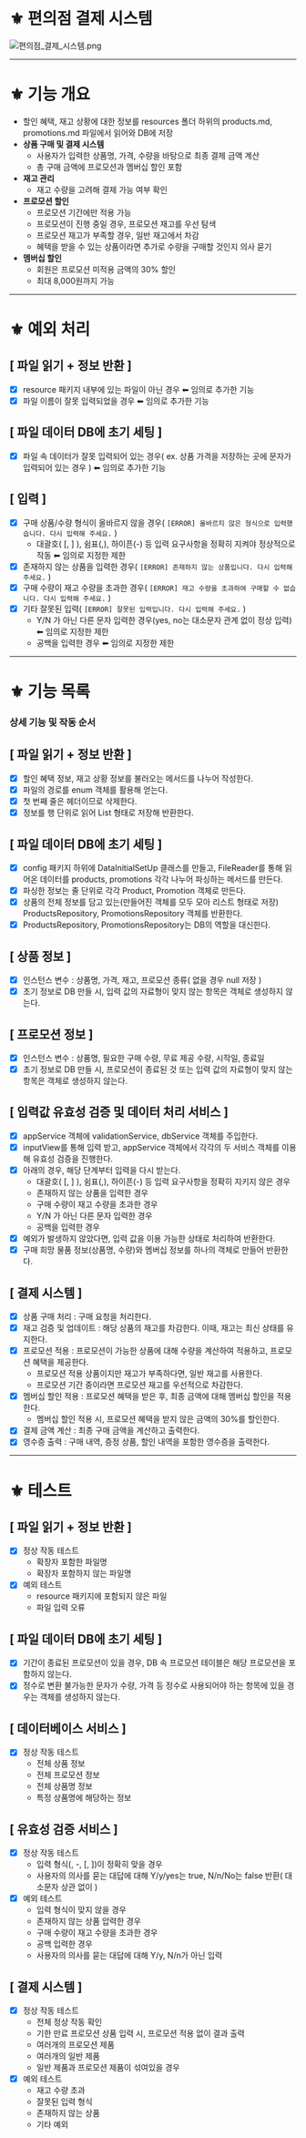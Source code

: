 # ⚜️ 편의점 결제 시스템

![편의점_결제_시스템.png](src/main/resources/image/flowChart.png)
<hr>

# ⚜️ 기능 개요 
- 할인 혜택, 재고 상황에 대한 정보를 resources 폴더 하위의 products.md, promotions.md 파일에서 읽어와 DB에 저장
- **상품 구매 및 결제 시스템**
  - 사용자가 입력한 상품명, 가격, 수량을 바탕으로 최종 결제 금액 계산
  - 총 구매 금액에 프로모션과 멤버십 할인 포함
- **재고 관리**
  - 재고 수량을 고려해 결제 가능 여부 확인
- **프로모션 할인**
  - 프로모션 기간에만 적용 가능
  - 프로모션이 진행 중일 경우, 프로모션 재고를 우선 탐색
  - 프로모션 재고가 부족할 경우, 일반 재고에서 차감
  - 혜택을 받을 수 있는 상품이라면 추가로 수량을 구매할 것인지 의사 묻기
- **멤버십 할인**
  - 회원은 프로모션 미적용 금액의 30% 할인
  - 최대 8,000원까지 가능
<hr>

# ⚜️ 예외 처리
## [ 파일 읽기 + 정보 반환 ]
- [x] resource 패키지 내부에 있는 파일이 아닌 경우 ⬅︎ 임의로 추가한 기능
- [x] 파일 이름이 잘못 입력되었을 경우 ⬅︎ 임의로 추가한 기능 

## [ 파일 데이터 DB에 초기 세팅 ]
- [x] 파일 속 데이터가 잘못 입력되어 있는 경우( ex. 상품 가격을 저장하는 곳에 문자가 입력되어 있는 경우 ) ⬅︎ 임의로 추가한 기능 

## [ 입력 ]
- [x] 구매 상품/수량 형식이 올바르지 않을 경우( `[ERROR] 올바르지 않은 형식으로 입력했습니다. 다시 입력해 주세요.` )
  - 대괄호( [, ] ), 쉼표(,), 하이픈(-) 등 입력 요구사항을 정확히 지켜야 정상적으로 작동 ⬅︎ 임의로 지정한 제한
- [x] 존재하지 않는 상품을 입력한 경우( `[ERROR] 존재하지 않는 상품입니다. 다시 입력해 주세요.` )
- [x] 구매 수량이 재고 수량을 초과한 경우( `[ERROR] 재고 수량을 초과하여 구매할 수 없습니다. 다시 입력해 주세요.` )
- [x] 기타 잘못된 입력( `[ERROR] 잘못된 입력입니다. 다시 입력해 주세요.` )
  - Y/N 가 아닌 다른 문자 입력한 경우(yes, no는 대소문자 관계 없이 정상 입력) ⬅︎ 임의로 지정한 제한
  - 공백을 입력한 경우 ⬅︎ 임의로 지정한 제한

<hr>

# ⚜️ 기능 목록
### 상세 기능 및 작동 순서
## [ 파일 읽기 + 정보 반환 ]
- [x] 할인 혜택 정보, 재고 상황 정보를 불러오는 메서드를 나누어 작성한다.
- [x] 파일의 경로를 enum 객체를 활용해 얻는다.
- [x] 첫 번째 줄은 헤더이므로 삭제한다.
- [x] 정보를 행 단위로 읽어 List<String> 형태로 저장해 반환한다.

## [ 파일 데이터 DB에 초기 세팅 ]
- [x] config 패키지 하위에 DataInitialSetUp 클래스를 만들고, FileReader를 통해 읽어온 데이터를 products, promotions 각각 나누어 파싱하는 메서드를 만든다.
- [x] 파싱한 정보는 줄 단위로 각각 Product, Promotion 객체로 만든다.
- [x] 상품의 전체 정보를 담고 있는(만들어진 객체를 모두 모아 리스트 형태로 저장) ProductsRepository, PromotionsRepository 객체를 반환한다.
- [x] ProductsRepository, PromotionsRepository는 DB의 역할을 대신한다. 

## [ 상품 정보 ]
- [x] 인스턴스 변수 : 상품명, 가격, 재고, 프로모션 종류( 없을 경우 null 저장 )
- [x] 초기 정보로 DB 만들 시, 입력 값의 자료형이 맞지 않는 항목은 객체로 생성하지 않는다.

## [ 프로모션 정보 ]
- [x] 인스턴스 변수 : 상품명, 필요한 구매 수량, 무료 제공 수량, 시작일, 종료일
- [x] 초기 정보로 DB 만들 시, 프로모션이 종료된 것 또는 입력 값의 자료형이 맞지 않는 항목은 객체로 생성하지 않는다.

## [ 입력값 유효성 검증 및 데이터 처리 서비스 ]
- [x] appService 객체에 validationService, dbService 객체를 주입한다.
- [x] inputView를 통해 입력 받고, appService 객체에서 각각의 두 서비스 객체를 이용해 유효성 검증을 진행한다.
- [x] 아래의 경우, 해당 단계부터 입력을 다시 받는다.
  - 대괄호( [, ] ), 쉼표(,), 하이픈(-) 등 입력 요구사항을 정확히 지키지 않은 경우
  - 존재하지 않는 상품을 입력한 경우
  - 구매 수량이 재고 수량을 초과한 경우
  - Y/N 가 아닌 다른 문자 입력한 경우
  - 공백을 입력한 경우
- [x] 예외가 발생하지 않았다면, 입력 값을 이용 가능한 상태로 처리하여 반환한다.
- [x] 구매 희망 물품 정보(상품명, 수량)와 멤버십 정보를 하나의 객체로 만들어 반환한다.

## [ 결제 시스템 ]
- [x] 상품 구매 처리 : 구매 요청을 처리한다.
- [x] 재고 검증 및 업데이트 : 해당 상품의 재고를 차감한다. 이때, 재고는 최신 상태를 유지한다.
- [x] 프로모션 적용 : 프로모션이 가능한 상품에 대해 수량을 계산하여 적용하고, 프로모션 혜택을 제공한다.
  - 프로모션 적용 상품이지만 재고가 부족하다면, 일반 재고를 사용한다.
  - 프로모션 기간 중이라면 프로모션 재고를 우선적으로 차감한다.
- [x] 멤버십 할인 적용 : 프로모션 혜택을 받은 후, 최종 금액에 대해 멤버십 할인을 적용한다.
  - 멤버십 할인 적용 시, 프로모션 혜택을 받지 않은 금액의 30%를 할인한다.
- [x] 결제 금액 계산 : 최종 구매 금액을 계산하고 출력한다.
- [x] 영수증 출력 : 구매 내역, 증정 상품, 할인 내역을 포함한 영수증을 출력한다.

<hr>

# ⚜️ 테스트
## [ 파일 읽기 + 정보 반환 ]
- [x] 정상 작동 테스트
  - 확장자 포함한 파일명
  - 확장자 포함하지 않는 파일명
- [x] 예외 테스트
  - resource 패키지에 포함되지 않은 파일
  - 파일 입력 오류

## [ 파일 데이터 DB에 초기 세팅 ]
- [x] 기간이 종료된 프로모션이 있을 경우, DB 속 프로모션 테이블은 해당 프로모션을 포함하지 않는다. 
- [x] 정수로 변환 불가능한 문자가 수량, 가격 등 정수로 사용되어야 하는 항목에 있을 경우는 객체를 생성하지 않는다. 

## [ 데이터베이스 서비스 ]
- [x] 정상 작동 테스트
  - 전체 상품 정보
  - 전체 프로모션 정보
  - 전체 상품명 정보
  - 특정 상품명에 해당하는 정보

## [ 유효성 검증 서비스 ]
- [x] 정상 작동 테스트
  - 입력 형식(, -, [, ])이 정확히 맞을 경우
  - 사용자의 의사를 묻는 대답에 대해 Y/y/yes는 true, N/n/No는 false 반환( 대소문자 상관 없이 )
- [x] 예외 테스트
  - 입력 형식이 맞지 않을 경우
  - 존재하지 않는 상품 압력한 경우
  - 구매 수량이 재고 수량을 초과한 경우
  - 공백 입력한 경우
  - 사용자의 의사를 묻는 대답에 대해 Y/y, N/n가 아닌 입력

## [ 결제 시스템 ]
- [x] 정상 작동 테스트
  - 전체 정상 작동 확인
  - 기한 만료 프로모션 상품 입력 시, 프로모션 적용 없이 결과 출력
  - 여러개의 프로모션 제품 
  - 여러개의 일반 제품 
  - 일반 제품과 프로모션 제품이 섞여있을 경우
- [x] 예외 테스트
  - 재고 수량 초과
  - 잘못된 입력 형식
  - 존재하지 않는 상품
  - 기타 예외
